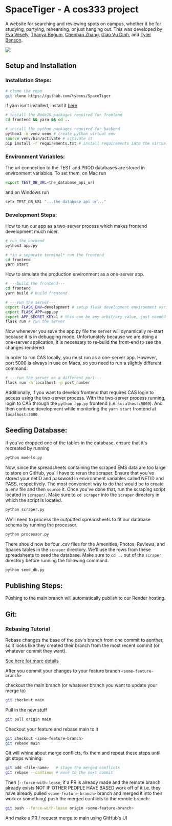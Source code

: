 # SpaceTiger - A cos333 project

A website for searching and reviewing spots on campus, whether it be for studying, partying, rehearsing, or just hanging out. This was developed by [Eva Vesely](https://github.com/evavesely/), [Thanya Begum](https://github.com/thanyabegum), [Chenhan Zhang](https://github.com/chenhanz-cos), [Giao Vu Dinh](https://github.com/tvu20), and [Tyler Benson](https://github.com/tybens).

![](https://res.cloudinary.com/chickennuggets/image/upload/v1675087166/PersonalWebsite/tiger_osfxih.webp)

## Setup and Installation
### Installation Steps:

```bash
# clone the repo
git clone https://github.com/tybens/SpaceTiger
```

if yarn isn't installed, install it [here](https://classic.yarnpkg.com/lang/en/docs/install/#debian-stable)
```bash
# install the NodeJS packages required for frontend
cd frontend && yarn && cd ..

# install the python packages required for backend
python3 -m venv venv # create python virtual env
source venv/bin/activate # activate it
pip install -r requirements.txt # install requirements into the virtual env
```

### Environment Variables:
The url connection to the TEST and PROD databases are stored in environment variables. To set them, on Mac run

```bash
export TEST_DB_URL=the_database_api_url
```

and on Windows run

```bash
setx TEST_DB_URL "...the database api url.."
```

### Development Steps:

How to run our app as a two-server process which makes frontend development much nicer.
```bash
# run the backend
python3 app.py

# *in a separate terminal* run the frontend
cd frontend
yarn start
```

How to simulate the production environment as a one-server app. 
```bash
# ---build the frontend---
cd frontend
yarn build # build frontend

# ---run the server---
export FLASK_ENV=development # setup flask development environment variables
export FLASK_APP=app.py
export APP_SECRET_KEY=1 # this can be any arbitrary value, just needed to run locally
flask run # run the server
```

Now whenever you save the app.py file the server will dynamically re-start because it is in debugging mode. Unfortunately because we are doing a one-server application, it is necessary to re-build the front-end to see the changes rendered.

In order to run CAS locally, you must run as a one-server app. However, port 5000 is always in use on Macs, so you need to run a slightly different command: 
```bash
# ---run the server on a different port---
flask run -h localhost -p port_number
```
Additionally, if you want to develop frontend that requires CAS login to access using the two-server process. With the two-server process running, login to CAS through the `python app.py` frontend (i.e. `localhost:5000`). And then continue development while monitoring the `yarn start` frontend at `localhost:3000`.
 

## Seeding Database:
If you've dropped one of the tables in the database, ensure that it's recreated by running
```bash
python models.py
```

Now, since the spreadsheets containing the scraped EMS data are too large to store on GitHub, you'll have to rerun the scraper. Ensure that you've stored your netID and password in environment variables called NETID and PASS, respectively. The most convenient way to do that would be to create a .env file and then ```source``` it. Once you've done that, run the scraping script located in ```scraper/```. Make sure to ```cd scraper``` into the ```scraper``` directory in which the script is located.
```bash
python scraper.py
```

We'll need to process the outputted spreadsheets to fit our database schema by running the processor.
```bash
python processor.py
```

There should now be four .csv files for the Amenities, Photos, Reviews, and Spaces tables in the ```scraper``` directory. We'll use the rows from these spreadsheets to seed the database. Make sure to ```cd ..``` out of the ```scraper``` directory before running the following command.
```bash
python seed_db.py
```


## Publishing Steps:

Pushing to the main branch will automatically publish to our Render hosting. 

## Git: 

### Rebasing Tutorial
Rebase changes the base of the dev's branch from one commit to aonther, so it looks like they created their branch from the most recent commit (or whatever commit they want).

[See here for more details](https://www.simplilearn.com/what-is-git-rebase-command-article)


After you commit your changes to your feature branch `<some-feature-branch>`

checkout the main branch (or whatever branch you want to update your  merge to)
```Bash
git checkout main
```
Pull in the new stuff
```Bash
git pull origin main
```

Checkout your feature and rebase main to it

```Bash
git checkout <some-feature-branch>
git rebase main
```

Git will whine about merge conflicts, fix them and repeat these steps until git stops whining:

```Bash
git add <file-name>   # stage the merged conflicts
git rebase --continue # move to the next commit 
```

Then (`--force-with-lease`, if a PR is already made and the remote branch already exists NOT IF OTHER PEOPLE HAVE BASED work off of it i.e. they have already pulled `<some-feature-branch>` branch and merged it into their work or something) push the merged conflicts to the remote branch:

```Bash
git push --force-with-lease origin <some-feature-branch>
```

And make a PR / request merge to main using GitHub's UI
